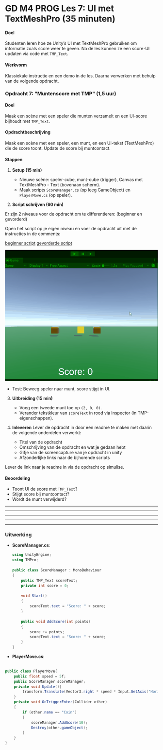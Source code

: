 # GD M4 PROG Les 7: UI met TextMeshPro (35 minuten)

#### Doel

Studenten leren hoe ze Unity’s UI met TextMeshPro gebruiken om informatie zoals score weer te geven. Na de les kunnen ze een score-UI updaten via code met `TMP_Text`.

#### Werkvorm

Klassiekale instructie en een demo in de les. Daarna verwerken met behulp van de volgende opdracht.

### Opdracht 7: "Muntenscore met TMP" (1,5 uur)

#### Doel

Maak een scène met een speler die munten verzamelt en een UI-score bijhoudt met `TMP_Text`.

#### Opdrachtbeschrijving

Maak een scène met een speler, een munt, en een UI-tekst (TextMeshPro) die de score toont. Update de score bij muntcontact.

#### Stappen

1. **Setup (15 min)**

   - Nieuwe scène: speler-cube, munt-cube (trigger), Canvas met TextMeshPro - Text (bovenaan scherm).
   - Maak scripts `ScoreManager.cs` (op leeg GameObject) en `PlayerMove.cs` (op speler).

2. **Script schrijven (60 min)**

Er zijn 2 niveaus voor de opdracht om te differentieren: (beginner en gevorderd)

Open het script op je eigen niveau en voer de opdracht uit met de instructies in de comments:

[beginner script](SCRIPT_beginner.md)
[gevorderde script](SCRIPT_gevorderd.md)

![example 07](gfx/example_07.gif)

- Test: Beweeg speler naar munt, score stijgt in UI.

3. **Uitbreiding (15 min)**

   - Voeg een tweede munt toe op `(2, 0, 0)`.
   - Verander tekstkleur van `scoreText` in rood via Inspector (in TMP-eigenschappen).

4. **Inleveren**
   Lever de opdracht in door een readme te maken met daarin de volgende onderdelen verwerkt:
   - Titel van de opdracht
   - Omschrijving van de opdracht en wat je gedaan hebt
   - Gifje van de screencapture van je opdracht in unity
   - Afzonderlijke links naar de bijhorende scripts

Lever de link naar je readme in via de opdracht op simulise.

#### Beoordeling

- Toont UI de score met `TMP_Text`?
- Stijgt score bij muntcontact?
- Wordt de munt verwijderd?

---

---

---

---

---

### Uitwerking

- **ScoreManager.cs**:

  ```csharp
  using UnityEngine;
  using TMPro;

  public class ScoreManager : MonoBehaviour
  {
      public TMP_Text scoreText;
      private int score = 0;

      void Start()
      {
          scoreText.text = "Score: " + score;
      }

      public void AddScore(int points)
      {
          score += points;
          scoreText.text = "Score: " + score;
      }
  }
  ```

- **PlayerMove.cs**:

```csharp

public class PlayerMove{
    public float speed = 5f;
    public ScoreManager scoreManager;
    private void Update(){
        transform.Translate(Vector3.right * speed * Input.GetAxis("Horizontal") * Time.deltaTime);
    }
    private void OnTriggerEnter(Collider other)
    {
        if (other.name == "Coin")
        {
            scoreManager.AddScore(10);
            Destroy(other.gameObject);
        }
    }
}
```
